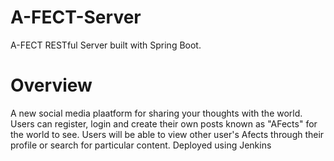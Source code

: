 # A-FECT-Server
A-FECT RESTful Server built with Spring Boot. 
#
# Overview
A new social media plaatform for sharing your thoughts with the world. Users can register, login and create their own posts known as "AFects" for the world to see. Users will be able to view other user's Afects through their profile or search for particular content.
Deployed using Jenkins
